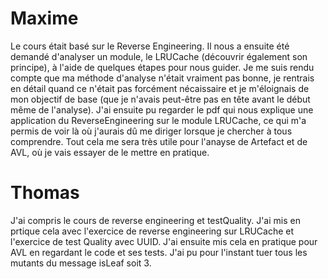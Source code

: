 # Maxime

Le cours était basé sur le Reverse Engineering. Il nous a ensuite été demandé d'analyser un module, le LRUCache (découvrir également son principe), à l'aide de quelques étapes pour nous guider. Je me suis rendu compte que ma méthode d'analyse n'était vraiment pas bonne, je rentrais en détail quand ce n'était pas forcément nécaissaire et je m'éloignais de mon objectif de base (que je n'avais peut-être pas en tête avant le début même de l'analyse). J'ai ensuite pu regarder le pdf qui nous explique une application du ReverseEngineering sur le module LRUCache, ce qui m'a permis de voir là où j'aurais dû me diriger lorsque je chercher à tous comprendre. Tout cela me sera très utile pour l'anayse de Artefact et de AVL, où je vais essayer de le mettre en pratique.

# Thomas

J'ai compris le cours de reverse engineering et testQuality.
J'ai mis en prtique cela avec l'exercice de reverse engineering sur LRUCache et l'exercice de test Quality avec UUID.
J'ai ensuite mis cela en pratique pour AVL en regardant le code et ses tests. J'ai pu pour l'instant tuer tous les mutants du message isLeaf soit 3.

